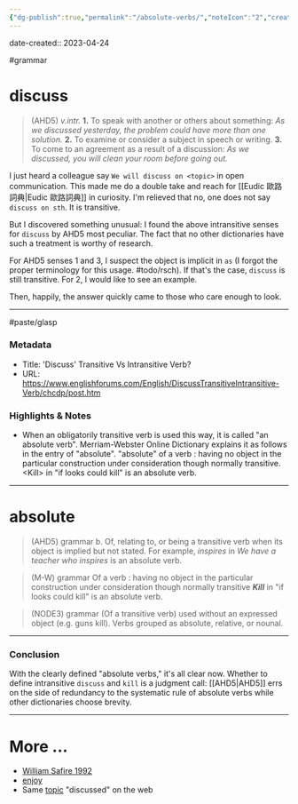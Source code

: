 ```yaml
---
{"dg-publish":true,"permalink":"/absolute-verbs/","noteIcon":"2","created":"","updated":""}
---
```


date-created:: 2023-04-24

#grammar 
# discuss
>(AHD5) _v.intr._
**1.** To speak with another or others about something: _As we discussed yesterday, the problem could have more than one solution._
**2.** To examine or consider a subject in speech or writing.
**3.** To come to an agreement as a result of a discussion: _As we discussed, you will clean your room before going out._

I just heard a colleague say `We will discuss on <topic>` in open communication. This made me do a double take and reach for [[Eudic 歐路詞典\|Eudic 歐路詞典]] in curiosity. I'm relieved that no, one does not say `discuss on sth`. It is transitive.

But I discovered something unusual: I found the above intransitive senses for `discuss` by AHD5 most peculiar. The fact that no other dictionaries have such a treatment is worthy of research.

For AHD5 senses 1 and 3, I suspect the object is implicit in `as` (I forgot the proper terminology for this usage. #todo/rsch). If that's the case, `discuss` is still transitive. For 2, I would like to see an example.

Then, happily, the answer quickly came to those who care enough to look. 

---
#paste/glasp
### Metadata
- Title:  'Discuss' Transitive Vs Intransitive Verb?
- URL: https://www.englishforums.com/English/DiscussTransitiveIntransitive-Verb/chcdp/post.htm
### Highlights & Notes
- When an obligatorily transitive verb is used this way, it is called "an absolute verb". Merriam-Webster Online Dictionary explains it as follows in the entry of "absolute".  "absolute" of a verb : having no object in the particular construction under consideration though normally transitive. \<Kill\> in "if looks could kill" is an absolute verb.
---
# absolute
>(AHD5) grammar
 b. Of, relating to, or being a transitive verb when its object is implied but not stated. For example, _inspires_ in _We have a teacher who inspires_ is an absolute verb.

>(M-W) grammar
 Of a verb : having no object in the particular construction under consideration though normally transitive
 **_Kill_** in "if looks could kill" is an absolute verb.

>(NODE3) grammar
 (Of a transitive verb) used without an expressed object (e.g. guns kill).
 Verbs grouped as absolute, relative, or nounal.

---
### Conclusion

With the clearly defined "absolute verbs," it's all clear now. Whether to define intransitive `discuss` and `kill` is a judgment call: [[AHD5\|AHD5]] errs on the side of redundancy to the systematic rule of absolute verbs while other dictionaries choose brevity.

---
# More ...

- [William Safire 1992](https://www.nytimes.com/1992/05/24/magazine/on-language-enjoy.html)
- [enjoy](https://english.stackexchange.com/questions/202321/enjoy-enjoy-what)
- Same [topic](https://www.englishforums.com/English/DiscussTransitiveIntransitive-Verb/chcdp/post.htm) "discussed" on the web